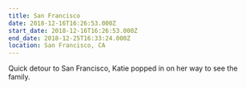 ```yaml
---
title: San Francisco
date: 2018-12-16T16:26:53.000Z
start_date: 2018-12-16T16:26:53.000Z
end_date: 2018-12-25T16:33:24.000Z
location: San Francisco, CA
---
```


Quick detour to San Francisco, Katie popped in on her way to see the family.

